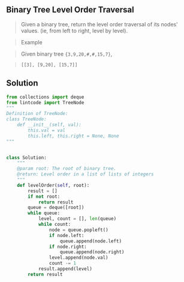 Binary Tree Level Order Traversal
-----------------------------------------

> Given a binary tree, return the level order traversal of its nodes' values. (ie, from left to right, level by level).

> Example

> Given binary tree `{3,9,20,#,#,15,7}`,

> `[[3], [9,20], [15,7]]`

Solution
-------------

```python
from collections import deque
from lintcode import TreeNode
"""
Definition of TreeNode:
class TreeNode:
    def __init__(self, val):
        this.val = val
        this.left, this.right = None, None
"""


class Solution:
    """
    @param root: The root of binary tree.
    @return: Level order in a list of lists of integers
    """
    def levelOrder(self, root):
        result = []
        if not root:
            return result
        queue = deque([root])
        while queue:
            level, count = [], len(queue)
            while count:
                node = queue.popleft()
                if node.left:
                    queue.append(node.left)
                if node.right:
                    queue.append(node.right)
                level.append(node.val)
                count -= 1
            result.append(level)
        return result
```
